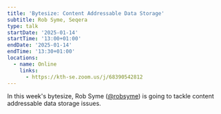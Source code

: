 ```yaml
---
title: 'Bytesize: Content Addressable Data Storage'
subtitle: Rob Syme, Seqera
type: talk
startDate: '2025-01-14'
startTime: '13:00+01:00'
endDate: '2025-01-14'
endTime: '13:30+01:00'
locations:
  - name: Online
    links:
      - https://kth-se.zoom.us/j/68390542812
---
```


In this week's bytesize, Rob Syme ([@robsyme](https://github.com/robsyme)) is going to tackle content addressable data storage issues.
